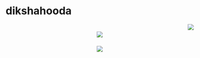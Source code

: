 # dikshahooda
<img align="right" src="https://visitor-badge.laobi.icu/badge?page_id=diksha2108.dikshahooda" />
<h1 align="center">
    <img src="https://readme-typing-svg.herokuapp.com/?font=Dancing+Script&size=60&color=FF69B4&center=true&vCenter=true&width=1500&height=100&duration=4000&lines=Hi+There!+✨;I'm+Diksha+Hooda!+💫;Machine+Learning+Enthusiast+%26+AI+Developer+🌟" />
</h1>
<h3 align="center">
    <img src="https://readme-typing-svg.herokuapp.com/?font=Pacifico&size=25&color=9370DB&center=true&vCenter=true&width=600&height=60&duration=4000&lines=✨+Transforming+Data+into+Intelligent+Solutions+🔮;💫+Where+Analytics+And+Imagination+Converge+🎪" />
</h3>
